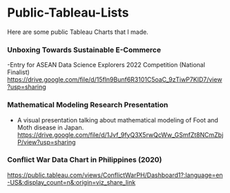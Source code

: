 # Public-Tableau-Lists

Here are some public Tableau Charts that I made.

### Unboxing Towards Sustainable E-Commerce
-Entry for ASEAN Data Science Explorers 2022 Competition (National Finalist)
https://drive.google.com/file/d/15fln9Bunf6R3101C5oaC_9zTiwP7KID7/view?usp=sharing

### Mathematical Modeling Research Presentation
- A visual presentation talking about mathematical modeling of Foot and Moth disease in Japan.
https://drive.google.com/file/d/1Jvf_9fyQ3X5rwQcWw_GSmfZt8NCmZbjP/view?usp=sharing

### Conflict War Data Chart in Philippines (2020)
https://public.tableau.com/views/ConflictWarPH/Dashboard1?:language=en-US&:display_count=n&:origin=viz_share_link

